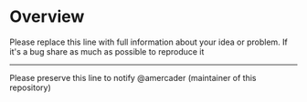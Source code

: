 # Overview

Please replace this line with full information about your idea or problem. If it's a bug share as much as possible to reproduce it

---

Please preserve this line to notify @amercader (maintainer of this repository)
